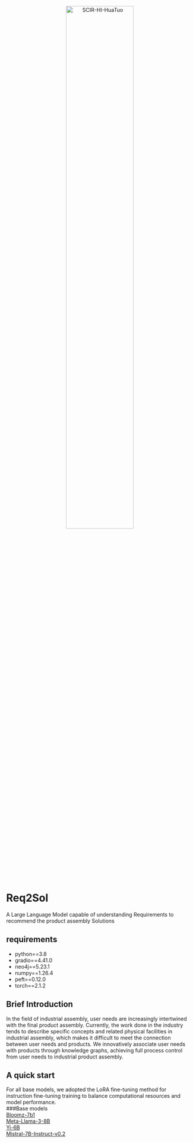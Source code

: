 <p align="center" width="100%">
<a href="https://github.com/SCIR-HI/Huatuo-Llama-Med-Chinese/" target="_blank"><img src="assets/logo/logo_new.png" alt="SCIR-HI-HuaTuo" style="width: 60%; min-width: 300px; display: block; margin: auto;"></a>
</p>

# Req2Sol
A Large Language Model capable of understanding Requirements to recommend the product assembly Solutions
## requirements
- python==3.8 <br>
- gradio==4.41.0 <br>
- neo4j==5.23.1 <br>
- numpy==1.26.4 <br>
- peft==0.12.0 <br>
- torch==2.1.2 <br>
## Brief Introduction
In the field of industrial assembly, user needs are increasingly intertwined with the final product assembly. Currently, the work done in the industry tends to describe specific concepts and related physical facilities in industrial assembly, which makes it difficult to meet the connection between user needs and products. We innovatively associate user needs with products through knowledge graphs, achieving full process control from user needs to industrial product assembly.
## A quick start
For all base models, we adopted the LoRA fine-tuning method for instruction fine-tuning training to balance computational resources and model performance. <br>
###Base models <br>
[Bloomz-7b1](URL "[Bloommz-7b1](https://modelscope.cn/models/AI-ModelScope/bloomz-7b1)") <br>
[Meta-Llama-3-8B](URL "[Meta-Llama-3-8B](https://modelscope.cn/models/LLM-Research/Meta-Llama-3-8B)") <br>
[Yi-6B](URL "[Yi-6B](https://modelscope.cn/models/01ai/Yi-6B)") <br>
[Mistral-7B-Instruct-v0.2](URL "[Mistral-7B-Instruct-v0.2](https://modelscope.cn/models/AI-ModelScope/Mistral-7B-Instruct-v0.2)") <br>


